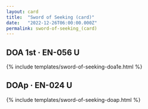 ```yaml
---
layout: card
title:  "Sword of Seeking (card)"
date:   "2022-12-26T06:00:00.000Z"
permalink: sword-of-seeking_(card)
---
```


## DOA 1st &middot; EN-056 U

{% include templates/sword-of-seeking-doa1e.html %}


## DOAp &middot; EN-024 U

{% include templates/sword-of-seeking-doap.html %}
